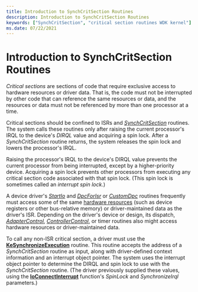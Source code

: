 ```yaml
---
title: Introduction to SynchCritSection Routines
description: Introduction to SynchCritSection Routines
keywords: ["SynchCritSection", "critical section routines WDK kernel"]
ms.date: 07/22/2021
---
```


# Introduction to SynchCritSection Routines

*Critical sections* are sections of code that require exclusive access to hardware resources or driver data. That is, the code must not be interrupted by other code that can reference the same resources or data, and the resources or data must not be referenced by more than one processor at a time.

Critical sections should be confined to ISRs and [*SynchCritSection*](/windows-hardware/drivers/ddi/wdm/nc-wdm-ksynchronize_routine) routines. The system calls these routines only after raising the current processor's IRQL to the device's *DIRQL* value and acquiring a spin lock. After a *SynchCritSection* routine returns, the system releases the spin lock and lowers the processor's IRQL.

Raising the processor's IRQL to the device's DIRQL value prevents the current processor from being interrupted, except by a higher-priority device. Acquiring a spin lock prevents other processors from executing any critical section code associated with that spin lock. (This spin lock is sometimes called an *interrupt spin lock*.)

A device driver's [*StartIo*](/windows-hardware/drivers/ddi/wdm/nc-wdm-driver_startio) and [*DpcForIsr*](/windows-hardware/drivers/ddi/wdm/nc-wdm-io_dpc_routine) or [*CustomDpc*](/windows-hardware/drivers/ddi/wdm/nc-wdm-kdeferred_routine) routines frequently must access some of the same [hardware resources](hardware-resources.md) (such as device registers or other bus-relative memory) or driver-maintained data as the driver's ISR. Depending on the driver's device or design, its dispatch, [*AdapterControl*](/windows-hardware/drivers/ddi/wdm/nc-wdm-driver_control), [*ControllerControl*](writing-controllercontrolroutines.md), or timer routines also might access hardware resources or driver-maintained data.

To call any non-ISR critical section, a driver must use the [**KeSynchronizeExecution**](/windows-hardware/drivers/ddi/wdm/nf-wdm-kesynchronizeexecution) routine. This routine accepts the address of a *SynchCritSection* routine as input, along with driver-defined context information and an interrupt object pointer. The system uses the interrupt object pointer to determine the DIRQL and spin lock to use with the *SynchCritSection* routine. (The driver previously supplied these values, using the [**IoConnectInterrupt**](/windows-hardware/drivers/ddi/wdm/nf-wdm-ioconnectinterrupt) function's *SpinLock* and *SynchronizeIrql* parameters.)
